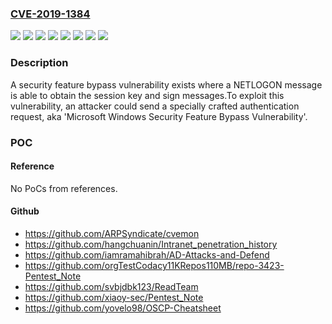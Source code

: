 ### [CVE-2019-1384](https://cve.mitre.org/cgi-bin/cvename.cgi?name=CVE-2019-1384)
![](https://img.shields.io/static/v1?label=Product&message=Windows%2010%20Version%201903%20for%2032-bit%20Systems&color=blue)
![](https://img.shields.io/static/v1?label=Product&message=Windows%2010%20Version%201903%20for%20ARM64-based%20Systems&color=blue)
![](https://img.shields.io/static/v1?label=Product&message=Windows%2010%20Version%201903%20for%20x64-based%20Systems&color=blue)
![](https://img.shields.io/static/v1?label=Product&message=Windows%20Server%2C%20version%201903%20(Server%20Core%20installation)&color=blue)
![](https://img.shields.io/static/v1?label=Product&message=Windows%20Server&color=blue)
![](https://img.shields.io/static/v1?label=Product&message=Windows&color=blue)
![](https://img.shields.io/static/v1?label=Version&message=n%2Fa&color=blue)
![](https://img.shields.io/static/v1?label=Vulnerability&message=Security%20Feature%20Bypass&color=brighgreen)

### Description

A security feature bypass vulnerability exists where a NETLOGON message is able to obtain the session key and sign messages.To exploit this vulnerability, an attacker could send a specially crafted authentication request, aka 'Microsoft Windows Security Feature Bypass Vulnerability'.

### POC

#### Reference
No PoCs from references.

#### Github
- https://github.com/ARPSyndicate/cvemon
- https://github.com/hangchuanin/Intranet_penetration_history
- https://github.com/iamramahibrah/AD-Attacks-and-Defend
- https://github.com/orgTestCodacy11KRepos110MB/repo-3423-Pentest_Note
- https://github.com/svbjdbk123/ReadTeam
- https://github.com/xiaoy-sec/Pentest_Note
- https://github.com/yovelo98/OSCP-Cheatsheet

